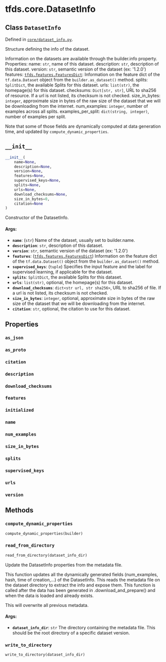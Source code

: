 <div itemscope itemtype="http://developers.google.com/ReferenceObject">
<meta itemprop="name" content="tfds.core.DatasetInfo" />
<meta itemprop="path" content="Stable" />
<meta itemprop="property" content="as_json"/>
<meta itemprop="property" content="as_proto"/>
<meta itemprop="property" content="citation"/>
<meta itemprop="property" content="description"/>
<meta itemprop="property" content="download_checksums"/>
<meta itemprop="property" content="features"/>
<meta itemprop="property" content="initialized"/>
<meta itemprop="property" content="name"/>
<meta itemprop="property" content="num_examples"/>
<meta itemprop="property" content="size_in_bytes"/>
<meta itemprop="property" content="splits"/>
<meta itemprop="property" content="supervised_keys"/>
<meta itemprop="property" content="urls"/>
<meta itemprop="property" content="version"/>
<meta itemprop="property" content="__init__"/>
<meta itemprop="property" content="compute_dynamic_properties"/>
<meta itemprop="property" content="read_from_directory"/>
<meta itemprop="property" content="write_to_directory"/>
</div>

# tfds.core.DatasetInfo

## Class `DatasetInfo`





Defined in [`core/dataset_info.py`](https://github.com/tensorflow/datasets/tree/master/tensorflow_datasets/core/dataset_info.py).

Structure defining the info of the dataset.

Information on the datasets are available through the builder.info property.
Properties:
  name: `str`, name of this dataset.
  description: `str`, description of this dataset.
  version: `str`, semantic version of the dataset (ex: '1.2.0')
  features: <a href="../../tfds/features/FeaturesDict.md"><code>tfds.features.FeaturesDict</code></a>: Information on the feature dict of
    the `tf.data.Dataset` object from the `builder.as_dataset()` method.
  splits: `SplitDict`, the available Splits for this dataset.
  urls: `list(str)`, the homepage(s) for this dataset.
  checksums: `Dict[str, str]`, URL to sha256 of resource. If a url is not
    listed, its checksum is not checked.
  size_in_bytes: `integer`, approximate size in bytes of the raw size of the
    dataset that we will be downloading from the internet.
  num_examples: `integer`, number of examples across all splits.
  examples_per_split: `dict(string, integer)`, number of examples per split.

Note that some of those fields are dynamically computed at data generation
time, and updated by `compute_dynamic_properties`.

<h2 id="__init__"><code>__init__</code></h2>

``` python
__init__(
    name=None,
    description=None,
    version=None,
    features=None,
    supervised_keys=None,
    splits=None,
    urls=None,
    download_checksums=None,
    size_in_bytes=0,
    citation=None
)
```

Constructor of the DatasetInfo.

#### Args:

* <b>`name`</b>: (`str`) Name of the dataset, usually set to builder.name.
* <b>`description`</b>: `str`, description of this dataset.
* <b>`version`</b>: `str`, semantic version of the dataset (ex: '1.2.0')
* <b>`features`</b>: (<a href="../../tfds/features/FeaturesDict.md"><code>tfds.features.FeaturesDict</code></a>) Information on the feature dict
    of the `tf.data.Dataset()` object from the `builder.as_dataset()`
    method.
* <b>`supervised_keys`</b>: (`tuple`) Specifies the input feature and the label for
    supervised learning, if applicable for the dataset.
* <b>`splits`</b>: `SplitDict`, the available Splits for this dataset.
* <b>`urls`</b>: `list(str)`, optional, the homepage(s) for this dataset.
* <b>`download_checksums`</b>: `dict<str url, str sha256>`, URL to sha256 of file.
    If a url is not listed, its checksum is not checked.
* <b>`size_in_bytes`</b>: `integer`, optional, approximate size in bytes of the raw
    size of the dataset that we will be downloading from the internet.
* <b>`citation`</b>: `str`, optional, the citation to use for this dataset.



## Properties

<h3 id="as_json"><code>as_json</code></h3>



<h3 id="as_proto"><code>as_proto</code></h3>



<h3 id="citation"><code>citation</code></h3>



<h3 id="description"><code>description</code></h3>



<h3 id="download_checksums"><code>download_checksums</code></h3>



<h3 id="features"><code>features</code></h3>



<h3 id="initialized"><code>initialized</code></h3>



<h3 id="name"><code>name</code></h3>



<h3 id="num_examples"><code>num_examples</code></h3>



<h3 id="size_in_bytes"><code>size_in_bytes</code></h3>



<h3 id="splits"><code>splits</code></h3>



<h3 id="supervised_keys"><code>supervised_keys</code></h3>



<h3 id="urls"><code>urls</code></h3>



<h3 id="version"><code>version</code></h3>





## Methods

<h3 id="compute_dynamic_properties"><code>compute_dynamic_properties</code></h3>

``` python
compute_dynamic_properties(builder)
```



<h3 id="read_from_directory"><code>read_from_directory</code></h3>

``` python
read_from_directory(dataset_info_dir)
```

Update the DatasetInfo properties from the metadata file.

This function updates all the dynamically generated fields (num_examples,
hash, time of creation,...) of the DatasetInfo. This reads the metadata
file on the dataset directory to extract the info and expose them.
This function is called after the data has been generated in
.download_and_prepare() and when the data is loaded and already exists.

This will overwrite all previous metadata.

#### Args:

* <b>`dataset_info_dir`</b>: `str` The directory containing the metadata file. This
    should be the root directory of a specific dataset version.

<h3 id="write_to_directory"><code>write_to_directory</code></h3>

``` python
write_to_directory(dataset_info_dir)
```






